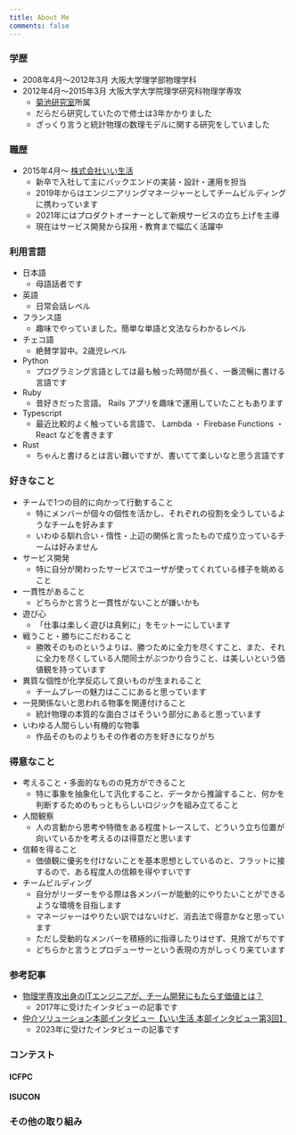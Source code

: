 ```yaml
---
title: About Me
comments: false
---
```


### 学歴

* 2008年4月〜2012年3月 大阪大学理学部物理学科
* 2012年4月〜2015年3月 大阪大学大学院理学研究科物理学専攻
  * [菊池研究室](https://sites.google.com/view/cp-cmc/top)所属
  * だらだら研究していたので修士は3年かかりました
  * ざっくり言うと統計物理の数理モデルに関する研究をしていました

### 職歴

* 2015年4月〜 [株式会社いい生活](https://www.e-seikatsu.info/)
  * 新卒で入社して主にバックエンドの実装・設計・運用を担当
  * 2019年からはエンジニアリングマネージャーとしてチームビルディングに携わっています
  * 2021年にはプロダクトオーナーとして新規サービスの立ち上げを主導
  * 現在はサービス開発から採用・教育まで幅広く活躍中

### 利用言語

* 日本語
  * 母語話者です
* 英語
  * 日常会話レベル
* フランス語
  * 趣味でやっていました。簡単な単語と文法ならわかるレベル
* チェコ語
  * 絶賛学習中。2歳児レベル
* Python
  * プログラミング言語としては最も触った時間が長く、一番流暢に書ける言語です
* Ruby
  * 昔好きだった言語。 Rails アプリを趣味で運用していたこともあります
* Typescript
  * 最近比較的よく触っている言語で、 Lambda ・ Firebase Functions ・ React などを書きます
* Rust
  * ちゃんと書けるとは言い難いですが、書いてて楽しいなと思う言語です

### 好きなこと

* チームで1つの目的に向かって行動すること
  * 特にメンバーが個々の個性を活かし、それぞれの役割を全うしているようなチームを好みます
  * いわゆる馴れ合い・惰性・上辺の関係と言ったもので成り立っているチームは好みません
* サービス開発
  * 特に自分が関わったサービスでユーザが使ってくれている様子を眺めること
* 一貫性があること
  * どちらかと言うと一貫性がないことが嫌いかも
* 遊び心
  * 「仕事は楽しく遊びは真剣に」をモットーにしています
* 戦うこと・勝ちにこだわること
  * 勝敗そのものというよりは、勝つために全力を尽くすこと、また、それに全力を尽くしている人間同士がぶつかり合うこと、は美しいという価値観を持っています
* 異質な個性が化学反応して良いものが生まれること
  * チームプレーの魅力はここにあると思っています
* 一見関係ないと思われる物事を関連付けること
  * 統計物理の本質的な面白さはそういう部分にあると思っています
* いわゆる人間らしい有機的な物事
  * 作品そのものよりもその作者の方を好きになりがち

### 得意なこと

* 考えること・多面的なものの見方ができること
  * 特に事象を抽象化して汎化すること、データから推論すること、何かを判断するためのもっともらしいロジックを組み立てること
* 人間観察
  * 人の言動から思考や特徴をある程度トレースして、どういう立ち位置が向いているかを考えるのは得意だと思います
* 信頼を得ること
  * 価値観に優劣を付けないことを基本思想としているのと、フラットに接するので、ある程度人の信頼を得やすいです
* チームビルディング
  * 自分がリーダーをやる際は各メンバーが能動的にやりたいことができるような環境を目指します
  * マネージャーはやりたい訳ではないけど、消去法で得意かなと思っています
  * ただし受動的なメンバーを積極的に指導したりはせず、見捨てがちです
  * どちらかと言うとプロデューサーという表現の方がしっくり来ています

### 参考記事

* [物理学専攻出身のITエンジニアが、チーム開発にもたらす価値とは？](https://www.wantedly.com/companies/e-seikatsu/post_articles/232935)
  * 2017年に受けたインタビューの記事です
* [仲介ソリューション本部インタビュー【いい生活 本部インタビュー第3回】](https://note.e-seikatsu.info/n/n3a8a9b6483dd)
  * 2023年に受けたインタビューの記事です

### コンテスト

#### ICFPC

#### ISUCON

### その他の取り組み
